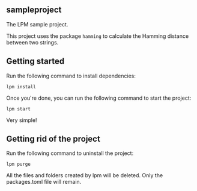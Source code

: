 ## sampleproject

The LPM sample project.

This project uses the package `hamming` to calculate the Hamming distance between two strings.

## Getting started

Run the following command to install dependencies:

    lpm install

Once you're done, you can run the following command to start the project:

    lpm start

Very simple!

## Getting rid of the project

Run the following command to uninstall the project:

    lpm purge

All the files and folders created by lpm will be deleted. Only the packages.toml file will remain.
